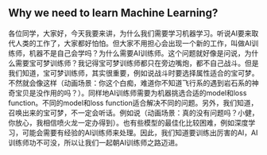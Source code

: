 
## Why we need to learn Machine Learning?
各位同学，大家好，今天我要来讲，为什么我们需要学习机器学习。听说AI要来取代人类的工作了，大家都好怕怕。但大家不用担心会出现一个新的工作，叫做AI训练师，机器不是自己会学吗？为什么需要AI训练师。这个问题就好像是问说，为什么需要宝可梦训练师？我记得宝可梦训练师都只在旁边嘴炮，都不自己战斗。但是我们知道，宝可梦训练师，其实很重要，例如说战斗时要选择属性适合的宝可梦。不然就会像这样（动画场景：你这个白痴，难道你不知道飞行系的遇到岩石系的神奇宝贝是没作用的吗？）。同样地AI训练师需要为机器挑选合适的model和loss function。不同的model和loss function适合解决不同的问题。另外，我们知道，召唤出来的宝可梦，不一定会听话。例如说（动画场景：真的没有问题吗？小健，你放心，我相信喷火龙一定办得到）。也有些模型的最佳化比较困难，例如深度学习，可能会需要有经验的AI训练师来处理。因此，我们知道要训练出厉害的AI，AI训练师功不可没，所以让我们一起朝AI训练师之路迈进。
